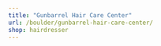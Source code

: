 ```yaml
---
title: "Gunbarrel Hair Care Center"
url: /boulder/gunbarrel-hair-care-center/
shop: hairdresser
---
```

